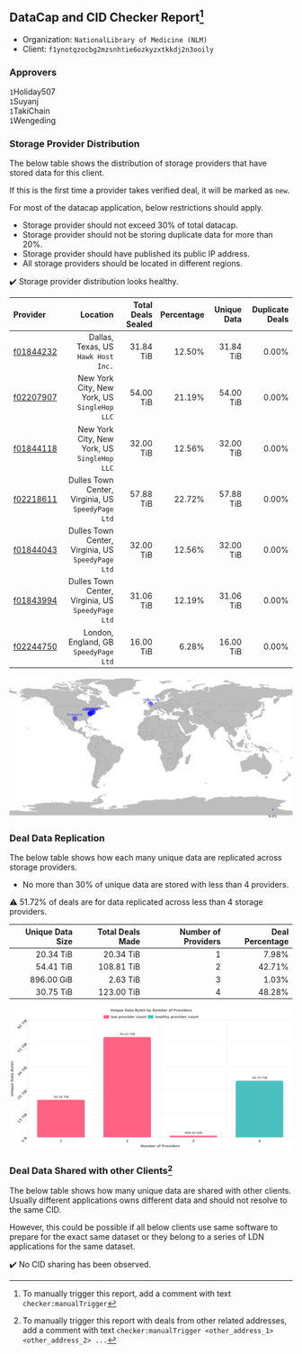 ## DataCap and CID Checker Report[^1]
 - Organization: `NationalLibrary of Medicine (NLM)`
 - Client: `f1ynotqzocbg2mzsnhtie6ozkyzxtkkdj2n3ooily`
### Approvers
`1`Holiday507<br/>`1`Suyanj<br/>`1`TakiChain<br/>`1`Wengeding


### Storage Provider Distribution
The below table shows the distribution of storage providers that have stored data for this client.

If this is the first time a provider takes verified deal, it will be marked as `new`.

For most of the datacap application, below restrictions should apply.
 - Storage provider should not exceed 30% of total datacap.
 - Storage provider should not be storing duplicate data for more than 20%.
 - Storage provider should have published its public IP address.
 - All storage providers should be located in different regions.

✔️ Storage provider distribution looks healthy.

| Provider                                              |                                              Location | Total Deals Sealed | Percentage | Unique Data | Duplicate Deals |
| :---------------------------------------------------- | ----------------------------------------------------: | -----------------: | ---------: | ----------: | --------------: |
| [f01844232](https://filfox.info/en/address/f01844232) |                Dallas, Texas, US<br/>`Hawk Host Inc.` |          31.84 TiB |     12.50% |   31.84 TiB |           0.00% |
| [f02207907](https://filfox.info/en/address/f02207907) |       New York City, New York, US<br/>`SingleHop LLC` |          54.00 TiB |     21.19% |   54.00 TiB |           0.00% |
| [f01844118](https://filfox.info/en/address/f01844118) |       New York City, New York, US<br/>`SingleHop LLC` |          32.00 TiB |     12.56% |   32.00 TiB |           0.00% |
| [f02218611](https://filfox.info/en/address/f02218611) | Dulles Town Center, Virginia, US<br/>`SpeedyPage Ltd` |          57.88 TiB |     22.72% |   57.88 TiB |           0.00% |
| [f01844043](https://filfox.info/en/address/f01844043) | Dulles Town Center, Virginia, US<br/>`SpeedyPage Ltd` |          32.00 TiB |     12.56% |   32.00 TiB |           0.00% |
| [f01843994](https://filfox.info/en/address/f01843994) | Dulles Town Center, Virginia, US<br/>`SpeedyPage Ltd` |          31.06 TiB |     12.19% |   31.06 TiB |           0.00% |
| [f02244750](https://filfox.info/en/address/f02244750) |              London, England, GB<br/>`SpeedyPage Ltd` |          16.00 TiB |      6.28% |   16.00 TiB |           0.00% |

<img src="https://raw.githubusercontent.com/data-preservation-programs/filplus-checker-assets/main/filecoin-project/filecoin-plus-large-datasets/issues/1881/1699878718051.png"/>

### Deal Data Replication
The below table shows how each many unique data are replicated across storage providers.

- No more than 30% of unique data are stored with less than 4 providers.

⚠️ 51.72% of deals are for data replicated across less than 4 storage providers.

| Unique Data Size | Total Deals Made | Number of Providers | Deal Percentage |
| ---------------: | ---------------: | ------------------: | --------------: |
|        20.34 TiB |        20.34 TiB |                   1 |           7.98% |
|        54.41 TiB |       108.81 TiB |                   2 |          42.71% |
|       896.00 GiB |         2.63 TiB |                   3 |           1.03% |
|        30.75 TiB |       123.00 TiB |                   4 |          48.28% |

<img src="https://raw.githubusercontent.com/data-preservation-programs/filplus-checker-assets/main/filecoin-project/filecoin-plus-large-datasets/issues/1881/1699878720825.png"/>

### Deal Data Shared with other Clients[^3]
The below table shows how many unique data are shared with other clients.
Usually different applications owns different data and should not resolve to the same CID.

However, this could be possible if all below clients use same software to prepare for the exact same dataset or they belong to a series of LDN applications for the same dataset.

✔️ No CID sharing has been observed.

[^1]: To manually trigger this report, add a comment with text `checker:manualTrigger`

[^2]: Deals from those addresses are combined into this report as they are specified with `checker:manualTrigger`

[^3]: To manually trigger this report with deals from other related addresses, add a comment with text `checker:manualTrigger <other_address_1> <other_address_2> ...`
